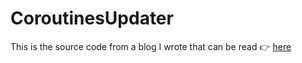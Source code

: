 # CoroutinesUpdater

This is the source code from a blog I wrote that can be read
👉 [here](https://www.youtube.com/watch?v=dQw4w9WgXcQ)
